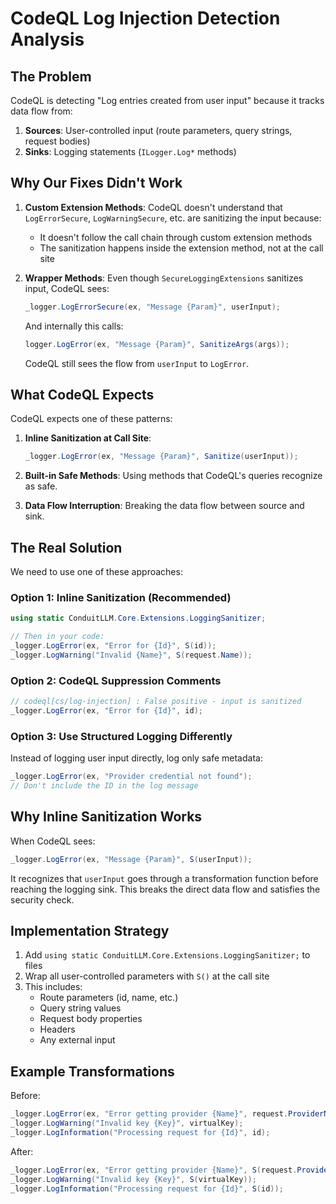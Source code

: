 # CodeQL Log Injection Detection Analysis

## The Problem

CodeQL is detecting "Log entries created from user input" because it tracks data flow from:
1. **Sources**: User-controlled input (route parameters, query strings, request bodies)
2. **Sinks**: Logging statements (`ILogger.Log*` methods)

## Why Our Fixes Didn't Work

1. **Custom Extension Methods**: CodeQL doesn't understand that `LogErrorSecure`, `LogWarningSecure`, etc. are sanitizing the input because:
   - It doesn't follow the call chain through custom extension methods
   - The sanitization happens inside the extension method, not at the call site

2. **Wrapper Methods**: Even though `SecureLoggingExtensions` sanitizes input, CodeQL sees:
   ```csharp
   _logger.LogErrorSecure(ex, "Message {Param}", userInput);
   ```
   And internally this calls:
   ```csharp
   logger.LogError(ex, "Message {Param}", SanitizeArgs(args));
   ```
   CodeQL still sees the flow from `userInput` to `LogError`.

## What CodeQL Expects

CodeQL expects one of these patterns:

1. **Inline Sanitization at Call Site**:
   ```csharp
   _logger.LogError(ex, "Message {Param}", Sanitize(userInput));
   ```

2. **Built-in Safe Methods**: Using methods that CodeQL's queries recognize as safe.

3. **Data Flow Interruption**: Breaking the data flow between source and sink.

## The Real Solution

We need to use one of these approaches:

### Option 1: Inline Sanitization (Recommended)
```csharp
using static ConduitLLM.Core.Extensions.LoggingSanitizer;

// Then in your code:
_logger.LogError(ex, "Error for {Id}", S(id));
_logger.LogWarning("Invalid {Name}", S(request.Name));
```

### Option 2: CodeQL Suppression Comments
```csharp
// codeql[cs/log-injection] : False positive - input is sanitized
_logger.LogError(ex, "Error for {Id}", id);
```

### Option 3: Use Structured Logging Differently
Instead of logging user input directly, log only safe metadata:
```csharp
_logger.LogError(ex, "Provider credential not found");
// Don't include the ID in the log message
```

## Why Inline Sanitization Works

When CodeQL sees:
```csharp
_logger.LogError(ex, "Message {Param}", S(userInput));
```

It recognizes that `userInput` goes through a transformation function before reaching the logging sink. This breaks the direct data flow and satisfies the security check.

## Implementation Strategy

1. Add `using static ConduitLLM.Core.Extensions.LoggingSanitizer;` to files
2. Wrap all user-controlled parameters with `S()` at the call site
3. This includes:
   - Route parameters (id, name, etc.)
   - Query string values
   - Request body properties
   - Headers
   - Any external input

## Example Transformations

Before:
```csharp
_logger.LogError(ex, "Error getting provider {Name}", request.ProviderName);
_logger.LogWarning("Invalid key {Key}", virtualKey);
_logger.LogInformation("Processing request for {Id}", id);
```

After:
```csharp
_logger.LogError(ex, "Error getting provider {Name}", S(request.ProviderName));
_logger.LogWarning("Invalid key {Key}", S(virtualKey));
_logger.LogInformation("Processing request for {Id}", S(id));
```